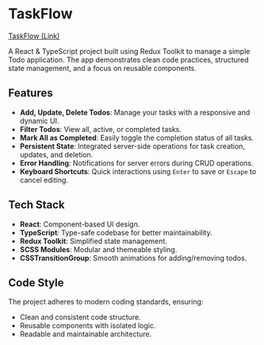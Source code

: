 # TaskFlow
[TaskFlow (Link)](https://andriy-kostiuk.github.io/task-flow/)

A React & TypeScript project built using Redux Toolkit to manage a simple Todo application. The app demonstrates clean code practices, structured state management, and a focus on reusable components.

## Features

- **Add, Update, Delete Todos**: Manage your tasks with a responsive and dynamic UI.
- **Filter Todos**: View all, active, or completed tasks.
- **Mark All as Completed**: Easily toggle the completion status of all tasks.
- **Persistent State**: Integrated server-side operations for task creation, updates, and deletion.
- **Error Handling**: Notifications for server errors during CRUD operations.
- **Keyboard Shortcuts**: Quick interactions using `Enter` to save or `Escape` to cancel editing.

## Tech Stack

- **React**: Component-based UI design.
- **TypeScript**: Type-safe codebase for better maintainability.
- **Redux Toolkit**: Simplified state management.
- **SCSS Modules**: Modular and themeable styling.
- **CSSTransitionGroup**: Smooth animations for adding/removing todos.

## Code Style

The project adheres to modern coding standards, ensuring:

- Clean and consistent code structure.
- Reusable components with isolated logic.
- Readable and maintainable architecture.
